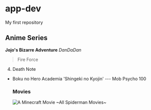 # app-dev
My first repository

## Anime Series
**Jojo's Bizarre Adventure**
*DanDaDan*
> Fire Force
4. Death Note
- Boku no Hero Academia
'Shingeki no Kyojin'
--- Mob Psycho 100
  
  ### Movies 
  ![A Minecraft Movie](https://github.com/user-attachments/assets/73c55aec-42d9-48d7-b749-e5e37a1176cd)
~All Spiderman Movies~
